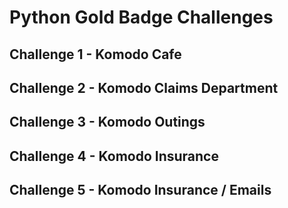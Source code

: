 # Python Gold Badge Challenges

## Challenge 1 - Komodo Cafe

## Challenge 2 - Komodo Claims Department

## Challenge 3 - Komodo Outings

## Challenge 4 - Komodo Insurance

## Challenge 5 - Komodo Insurance / Emails